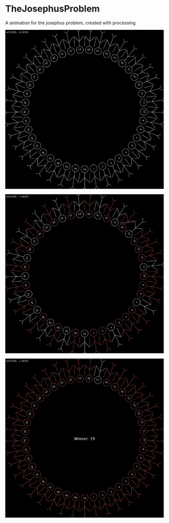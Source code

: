 # TheJosephusProblem
A animation for the josephus problem, created with processing 

![alt text](https://github.com/onurozdamar/TheJosephusProblem/blob/main/start.png?raw=true)

![alt text](https://github.com/onurozdamar/TheJosephusProblem/blob/main/middle.png?raw=true)

![alt text](https://github.com/onurozdamar/TheJosephusProblem/blob/main/end.png?raw=true)
